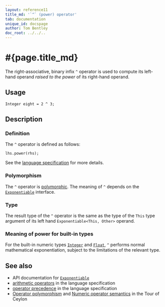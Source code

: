 ```yaml
---
layout: reference11
title_md: '`^` (power) operator'
tab: documentation
unique_id: docspage
author: Tom Bentley
doc_root: ../../..
---
```


# #{page.title_md}

The right-associative, binary infix `^` operator is used to compute its left-hand 
operand *raised to the power* of its right-hand operand.

## Usage 

<!-- try: -->
    Integer eight = 2 ^ 3;

## Description

### Definition

The `^` operator is defined as follows:

<!-- check:none -->
<!-- try: -->
    lhs.power(rhs);

See the [language specification](#{site.urls.spec_current}#arithmetic) for more details.

### Polymorphism

The `^` operator is [polymorphic](#{page.doc_root}/reference/operator/operator-polymorphism). 
The meaning of `^` depends on the 
[`Exponentiable`](#{site.urls.apidoc_current}/Exponentiable.type.html) interface.

### Type

The result type of the `^` operator is the same as the type of the `This` type argument of its left hand 
`Exponentiable<This, Other>` operand.

### Meaning of power for built-in types

For the built-in numeric types [`Integer`](#{site.urls.apidoc_current}/Integer.type.html) and
[`Float`](#{site.urls.apidoc_current}/Float.type.html), `^` 
performs normal mathematical exponentiation, subject to the limitations
of the relevant type.


## See also

* API documentation for [`Exponentiable`](#{site.urls.apidoc_current}/Exponentiable.type.html)
* [arithmetic operators](#{site.urls.spec_current}#arithmetic) in the 
  language specification
* [operator precedence](#{site.urls.spec_current}#operatorprecedence) in the 
  language specification
* [Operator polymorphism](#{page.doc_root}/tour/language-module/#operator_polymorphism) 
  and 
  [Numeric operator semantics](#{page.doc_root}/tour/language-module/#numeric_operator_semantics) 
  in the Tour of Ceylon
